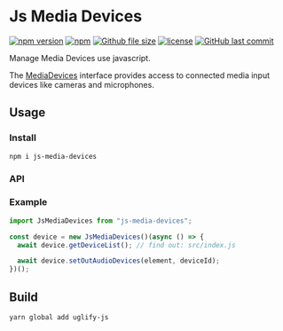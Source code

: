 # Js Media Devices

[![npm version](https://img.shields.io/npm/v/js-media-devices.svg?style=flat-square)](https://www.npmjs.org/package/js-media-devices)
[![npm](https://img.shields.io/npm/dt/js-media-devices.svg?style=flat-square)](http://npm-stat.com/charts.html?package=js-media-devices)
[![Github file size](https://img.shields.io/github/size/yi-ge/js-media-devices/bin/js-media-devices.min.js.svg?style=flat-square)](https://github.com/yi-ge/js-media-devices/blob/master/bin/js-media-devices.min.js)
[![license](https://img.shields.io/github/license/yi-ge/js-media-devices.svg?style=flat-square)](https://github.com/yi-ge/js-media-devices/blob/master/LICENSE)
[![GitHub last commit](https://img.shields.io/github/last-commit/yi-ge/js-media-devices.svg?style=flat-square)](https://github.com/yi-ge/js-media-devices)

Manage Media Devices use javascript.

The [MediaDevices](https://developer.mozilla.org/en-US/docs/Web/API/MediaDevices) interface provides access to connected media input devices like cameras and microphones.

## Usage

### Install

```
npm i js-media-devices
```

### API

### Example

```javascript
import JsMediaDevices from "js-media-devices";

const device = new JsMediaDevices()(async () => {
  await device.getDeviceList(); // find out: src/index.js

  await device.setOutAudioDevices(element, deviceId);
})();
```

## Build

```bash
yarn global add uglify-js
```
